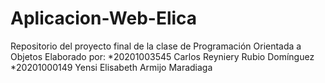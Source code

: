 # Aplicacion-Web-Elica
Repositorio del proyecto final de la clase de Programación Orientada a Objetos
Elaborado por:
*20201003545 Carlos Reyniery Rubio Domínguez
*20201000149 Yensi Elisabeth Armijo Maradiaga
